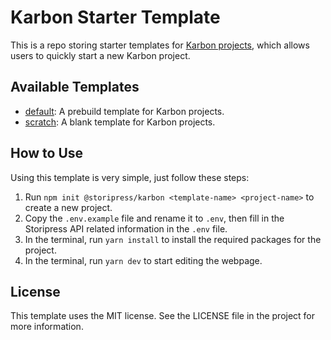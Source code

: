 # Karbon Starter Template
This is a repo storing starter templates for [Karbon projects](https://github.com/storipres/karbon), which allows users to quickly start a new Karbon project.

## Available Templates

- [default](https://github.com/storipress/karbon-starter/tree/default): A prebuild template for Karbon projects.
- [scratch](https://github.com/storipress/karbon-starter/tree/scratch): A blank template for Karbon projects.

## How to Use
Using this template is very simple, just follow these steps:

1. Run `npm init @storipress/karbon <template-name> <project-name>` to create a new project.
2. Copy the `.env.example` file and rename it to `.env`, then fill in the Storipress API related information in the `.env` file.
3. In the terminal, run `yarn install` to install the required packages for the project.
4. In the terminal, run `yarn dev` to start editing the webpage.

## License
This template uses the MIT license. See the LICENSE file in the project for more information.
